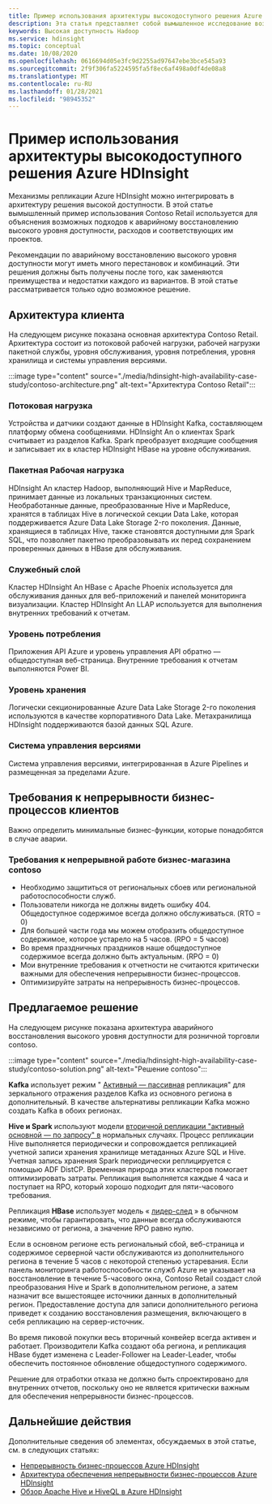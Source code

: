 ```yaml
---
title: Пример использования архитектуры высокодоступного решения Azure HDInsight
description: Эта статья представляет собой вымышленное исследование возможной архитектуры высокодоступного решения Azure HDInsight.
keywords: Высокая доступность Hadoop
ms.service: hdinsight
ms.topic: conceptual
ms.date: 10/08/2020
ms.openlocfilehash: 0616694d05e3fc9d2255ad97647ebe3bce545a93
ms.sourcegitcommit: 2f9f306fa5224595fa5f8ec6af498a0df4de08a8
ms.translationtype: MT
ms.contentlocale: ru-RU
ms.lasthandoff: 01/28/2021
ms.locfileid: "98945352"
---
```

# <a name="azure-hdinsight-highly-available-solution-architecture-case-study"></a>Пример использования архитектуры высокодоступного решения Azure HDInsight

Механизмы репликации Azure HDInsight можно интегрировать в архитектуру решения высокой доступности. В этой статье вымышленный пример использования Contoso Retail используется для объяснения возможных подходов к аварийному восстановлению высокого уровня доступности, расходов и соответствующих им проектов.

Рекомендации по аварийному восстановлению высокого уровня доступности могут иметь много перестановок и комбинаций. Эти решения должны быть получены после того, как заменяются преимущества и недостатки каждого из вариантов. В этой статье рассматривается только одно возможное решение.

## <a name="customer-architecture"></a>Архитектура клиента

На следующем рисунке показана основная архитектура Contoso Retail. Архитектура состоит из потоковой рабочей нагрузки, рабочей нагрузки пакетной службы, уровня обслуживания, уровня потребления, уровня хранилища и системы управления версиями.

:::image type="content" source="./media/hdinsight-high-availability-case-study/contoso-architecture.png" alt-text="Архитектура Contoso Retail":::

### <a name="streaming-workload"></a>Потоковая нагрузка

Устройства и датчики создают данные в HDInsight Kafka, составляющем платформу обмена сообщениями. HDInsight An о клиентах Spark считывает из разделов Kafka. Spark преобразует входящие сообщения и записывает их в кластер HDInsight HBase на уровне обслуживания.

### <a name="batch-workload"></a>Пакетная Рабочая нагрузка

HDInsight An кластер Hadoop, выполняющий Hive и MapReduce, принимает данные из локальных транзакционных систем. Необработанные данные, преобразованные Hive и MapReduce, хранятся в таблицах Hive в логической секции Data Lake, которая поддерживается Azure Data Lake Storage 2-го поколения. Данные, хранящиеся в таблицах Hive, также становятся доступными для Spark SQL, что позволяет пакетно преобразовывать их перед сохранением проверенных данных в HBase для обслуживания.

### <a name="serving-layer"></a>Служебный слой

Кластер HDInsight An HBase с Apache Phoenix используется для обслуживания данных для веб-приложений и панелей мониторинга визуализации. Кластер HDInsight An LLAP используется для выполнения внутренних требований к отчетам.

### <a name="consumption-layer"></a>Уровень потребления

Приложения API Azure и уровень управления API обратно — общедоступная веб-страница. Внутренние требования к отчетам выполняются Power BI.

### <a name="storage-layer"></a>Уровень хранения

Логически секционированные Azure Data Lake Storage 2-го поколения используются в качестве корпоративного Data Lake. Метахранилища HDInsight поддерживаются базой данных SQL Azure.

### <a name="version-control-system"></a>Система управления версиями

Система управления версиями, интегрированная в Azure Pipelines и размещенная за пределами Azure.

## <a name="customer-business-continuity-requirements"></a>Требования к непрерывности бизнес-процессов клиентов

Важно определить минимальные бизнес-функции, которые понадобятся в случае аварии.

### <a name="contoso-retails-business-continuity-requirements"></a>Требования к непрерывной работе бизнес-магазина contoso

* Необходимо защититься от региональных сбоев или региональной работоспособности служб.
* Пользователи никогда не должны видеть ошибку 404. Общедоступное содержимое всегда должно обслуживаться. (RTO = 0)  
* Для большей части года мы можем отобразить общедоступное содержимое, которое устарело на 5 часов. (RPO = 5 часов)
* Во время праздничных праздников наше общедоступное содержимое всегда должно быть актуальным. (RPO = 0)
* Мои внутренние требования к отчетности не считаются критически важными для обеспечения непрерывности бизнес-процессов.
* Оптимизируйте затраты на непрерывность бизнес-процессов.

## <a name="proposed-solution"></a>Предлагаемое решение

На следующем рисунке показана архитектура аварийного восстановления высокого уровня доступности для розничной торговли contoso.

:::image type="content" source="./media/hdinsight-high-availability-case-study/contoso-solution.png" alt-text="Решение contoso":::

**Kafka** использует режим " [Активный — пассивная](hdinsight-business-continuity-architecture.md#apache-kafka) репликация" для зеркального отражения разделов Kafka из основного региона в дополнительный. В качестве альтернативы репликации Kafka можно создать Kafka в обоих регионах.

**Hive и Spark** используют модели [вторичной репликации "активный основной — по запросу" в](hdinsight-business-continuity-architecture.md#apache-spark) нормальных случаях. Процесс репликации Hive выполняется периодически и сопровождается репликацией учетной записи хранения хранилище метаданных Azure SQL и Hive. Учетная запись хранения Spark периодически реплицируется с помощью ADF DistCP. Временная природа этих кластеров помогает оптимизировать затраты. Репликация выполняется каждые 4 часа и поступает на RPO, который хорошо подходит для пяти-часового требования.

Репликация **HBase** использует модель « [лидер-след](hdinsight-business-continuity-architecture.md#apache-hbase) » в обычном режиме, чтобы гарантировать, что данные всегда обслуживаются независимо от региона, а значение RPO равно нулю.

Если в основном регионе есть региональный сбой, веб-страница и содержимое серверной части обслуживаются из дополнительного региона в течение 5 часов с некоторой степенью устаревания. Если панель мониторинга работоспособности служб Azure не указывает на восстановление в течение 5-часового окна, Contoso Retail создаст слой преобразования Hive и Spark в дополнительном регионе, а затем назначит все вышестоящее источники данных в дополнительный регион. Предоставление доступа для записи дополнительного региона приведет к созданию восстановления размещения, включающего в себя репликацию на сервер-источник.

Во время пиковой покупки весь вторичный конвейер всегда активен и работает. Производители Kafka создают оба региона, и репликация HBase будет изменена с Leader-Follower на Leader-Leader, чтобы обеспечить постоянное обновление общедоступного содержимого.

Решение для отработки отказа не должно быть спроектировано для внутренних отчетов, поскольку оно не является критически важным для обеспечения непрерывности бизнес-процессов.

## <a name="next-steps"></a>Дальнейшие действия

Дополнительные сведения об элементах, обсуждаемых в этой статье, см. в следующих статьях:

* [Непрерывность бизнес-процессов Azure HDInsight](./hdinsight-business-continuity.md)
* [Архитектура обеспечения непрерывности бизнес-процессов Azure HDInsight](./hdinsight-business-continuity-architecture.md)
* [Обзор Apache Hive и HiveQL в Azure HDInsight](./hadoop/hdinsight-use-hive.md)